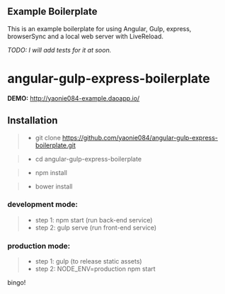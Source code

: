 ## Example Boilerplate

This is an example boilerplate for using Angular, Gulp, express, browserSync and a local web server with LiveReload.

*TODO: I will add tests for it at soon.*

# angular-gulp-express-boilerplate

**DEMO:** http://yaonie084-example.daoapp.io/

## Installation

> * git clone https://github.com/yaonie084/angular-gulp-express-boilerplate.git

> * cd angular-gulp-express-boilerplate

> * npm install

> * bower install

### development mode:

> * step 1: npm start   (run back-end service)
> * step 2: gulp serve   (run front-end service)

### production mode:

> * step 1: gulp (to release static assets)
> * step 2: NODE_ENV=production npm start

bingo!